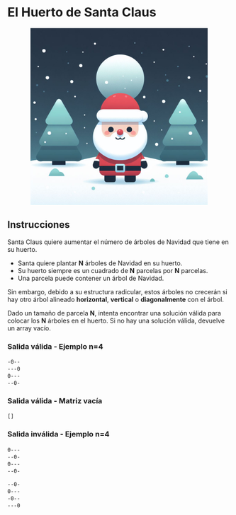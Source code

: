 # El Huerto de Santa Claus

<p align="center">
    <img src="_images/santa.jpeg" alt="Error al añadir un número repetido en una columna" style="width:400px"/>
</p>

## Instrucciones

Santa Claus quiere aumentar el número de árboles de Navidad que tiene en su huerto.

- Santa quiere plantar **N** árboles de Navidad en su huerto.
- Su huerto siempre es un cuadrado de **N** parcelas por **N** parcelas.
- Una parcela puede contener un árbol de Navidad.

Sin embargo, debido a su estructura radicular, estos árboles no crecerán si hay otro árbol alineado **horizontal**, **vertical** o **diagonalmente** con el árbol.

Dado un tamaño de parcela **N**, intenta encontrar una solución válida para colocar los **N** árboles en el huerto. Si no hay una solución válida, devuelve un array vacío.

### Salida válida - Ejemplo n=4
```
-0--
---0
0---
--0-
```

### Salida válida - Matriz vacía
```
[]
```

### Salida inválida - Ejemplo n=4
```
0---
--0-
0---
--0-
```
```
--0-
0---
-0--
---0
```

